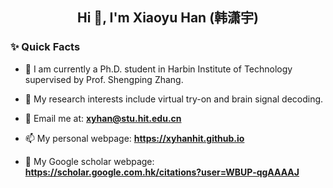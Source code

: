 <!--
**xyhanHIT/xyhanHIT** is a ✨ _special_ ✨ repository because its `README.md` (this file) appears on your GitHub profile.

Here are some ideas to get you started:

- 🔭 I’m currently working on ...
- 🌱 I’m currently learning ...
- 👯 I’m looking to collaborate on ...
- 🤔 I’m looking for help with ...
- 💬 Ask me about ...
- 📫 How to reach me: ...
- 😄 Pronouns: ...
- ⚡ Fun fact: ...
-->

<h2 align="center">Hi 👋, I'm Xiaoyu Han (韩潇宇) </h2>

### ✨ Quick Facts
- 🤗 I am currently a Ph.D. student in Harbin Institute of Technology supervised by Prof. Shengping Zhang.

- 👀 My research interests include virtual try-on and brain signal decoding.

- 📧 Email me at: **xyhan@stu.hit.edu.cn**

- 📫 My personal webpage: **https://xyhanhit.github.io**

- 📄 My Google scholar webpage: **https://scholar.google.com.hk/citations?user=WBUP-qgAAAAJ**
